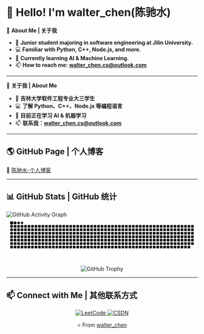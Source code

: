 # 👋 Hello! I'm walter_chen(陈驰水)  

🔭 **About Me | 关于我**  
- 🚀 **Junior student majoring in software engineering at Jilin University.**  
- 💻 **Familiar with Python, C++, Node.js, and more.**  
- 🌱 **Currently learning AI & Machine Learning.**  
- 📫 **How to reach me: [walter_chen.cs@outlook.com](mailto:walter_chen.cs@outlook.com)**  

---

🔭 **关于我 | About Me**  
- 🚀 **吉林大学软件工程专业大三学生**  
- 💻 **了解 Python、C++、Node.js 等编程语言**  
- 🌱 **目前正在学习 AI & 机器学习**  
- 📫 **联系我：[walter_chen.cs@outlook.com](mailto:walter_chen.cs@outlook.com)**
---

## 🌎 GitHub Page | 个人博客 
🔗 [陈驰水-个人博客](https://ChenChiShui.github.io/)  

---

## 📊 GitHub Stats | GitHub 统计

![GitHub Activity Graph](https://github-readme-activity-graph.vercel.app/graph?username=ChenChiShui&theme=github-dark)  
![GitHub Snake](https://github.com/ChenChiShui/ChenChiShui/blob/output/github-contribution-grid-snake.svg)  
<p align="center">
    <img src="https://github-profile-trophy.vercel.app/?username=ChenChiShui&theme=darkhub&column=2&title=Commits,Experience" alt="GitHub Trophy">
</p>

---
## 📫 Connect with Me | 其他联系方式

<p align="center">
    <a href="https://leetcode.cn/u/walter_chen/" target="_blank">
        <img src="https://img.shields.io/badge/LeetCode-orange?style=for-the-badge&logo=LeetCode&logoColor=white" alt="LeetCode">
    </a>
    <a href="https://blog.csdn.net/m0_72113406?spm=1000.2115.3001.5343" target="_blank">
        <img src="https://img.shields.io/badge/CSDN-red?style=for-the-badge&logo=C&logoColor=white" alt="CSDN">
    </a>
</p>
<p align="center">
    ⭐️ From <a href="https://github.com/ChenChiShui">walter_chen</a>
</p>
